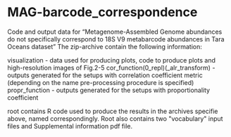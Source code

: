 # MAG-barcode_correspondence
Code and output data for “Metagenome-Assembled Genome abundances do not specifically correspond to 18S V9 metabarcode abundances in Tara Oceans dataset”
The zip-archive contain the following information:

visualization - data used for producing plots, code to produce plots and high-resolution images of Fig.2-5
cor_function(0_repl)(_alr_transform) - outputs generated for the setups with correlation coefficient metric (depending on the name pre-processing procedure is specified)
propr_function - outputs generated for the setups with proportionality coefficient

root contains R code used to produce the results in the archives specifie above, named correspondingly. Root also contains two "vocabulary" input files and Supplemental information pdf file. 
